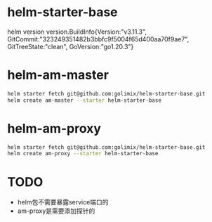 # helm-starter-base
helm version
version.BuildInfo{Version:"v3.11.3", GitCommit:"323249351482b3bbfc9f5004f65d400aa70f9ae7", GitTreeState:"clean", GoVersion:"go1.20.3"}
# helm-am-master

```bash
helm starter fetch git@github.com:golimix/helm-starter-base.git
helm create am-master --starter helm-starter-base
```

# helm-am-proxy

```bash
helm starter fetch git@github.com:golimix/helm-starter-base.git
helm create am-proxy --starter helm-starter-base
```


# TODO
* helm包不需要暴露service端口的
* am-proxy是需要添加探针的